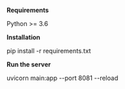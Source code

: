 

**Requirements**

Python >= 3.6 

**Installation**

pip install -r requirements.txt

**Run the server**

uvicorn main:app --port 8081 --reload


